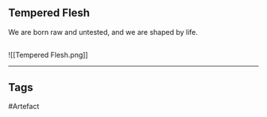 ## Tempered Flesh
We are born raw and untested, and we are shaped by life.
## 
![[Tempered Flesh.png]]

---
## Tags
#Artefact
